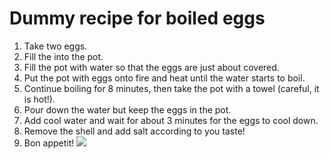 # Dummy recipe for boiled eggs
1. Take two eggs.
2. Fill the into the pot.
3. Fill the pot with water so that the eggs are just about covered.
4. Put the pot with eggs onto fire and heat until the water starts to boil.
5. Continue boiling for 8 minutes, then take the pot with a towel (careful, it is hot!).
6. Pour down the water but keep the eggs in the pot. 
7. Add cool water and wait for about 3 minutes for the eggs to cool down.
8. Remove the shell and add salt according to you taste!
9. Bon appetit! 
![](https://www.onceuponachef.com/images/2017/10/How-To-Make-Hard-Boiled-Eggs.jpg)